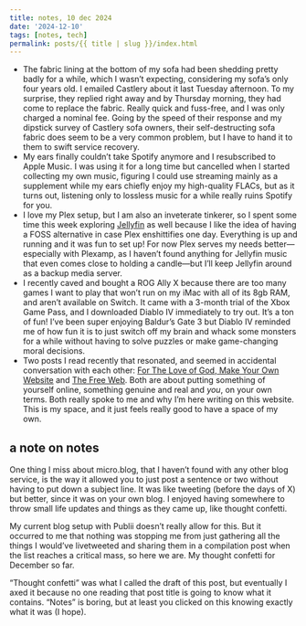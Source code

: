 ```yaml
---
title: notes, 10 dec 2024
date: '2024-12-10'
tags: [notes, tech]
permalink: posts/{{ title | slug }}/index.html
---
```


- The fabric lining at the bottom of my sofa had been shedding pretty badly for a while, which I wasn’t expecting, considering my sofa’s only four years old. I emailed Castlery about it last Tuesday afternoon. To my surprise, they replied right away and by Thursday morning, they had come to replace the fabric. Really quick and fuss-free, and I was only charged a nominal fee. Going by the speed of their response and my dipstick survey of Castlery sofa owners, their self-destructing sofa fabric does seem to be a very common problem, but I have to hand it to them to swift service recovery.
- My ears finally couldn’t take Spotify anymore and I resubscribed to Apple Music. I was using it for a long time but cancelled when I started collecting my own music, figuring I could use streaming mainly as a supplement while my ears chiefly enjoy my high-quality FLACs, but as it turns out, listening only to lossless music for a while really ruins Spotify for you.
- I love my Plex setup, but I am also an inveterate tinkerer, so I spent some time this week exploring [Jellyfin](https://jellyfin.org/) as well because I like the idea of having a FOSS alternative in case Plex enshittifies one day. Everything is up and running and it was fun to set up! For now Plex serves my needs better—especially with Plexamp, as I haven’t found anything for Jellyfin music that even comes close to holding a candle—but I’ll keep Jellyfin around as a backup media server.
- I recently caved and bought a ROG Ally X because there are too many games I want to play that won’t run on my iMac with all of its 8gb RAM, and aren’t available on Switch. It came with a 3-month trial of the Xbox Game Pass, and I downloaded Diablo IV immediately to try out. It’s a ton of fun! I’ve been super enjoying Baldur’s Gate 3 but Diablo IV reminded me of how fun it is to just switch off my brain and whack some monsters for a while without having to solve puzzles or make game-changing moral decisions.
- Two posts I read recently that resonated, and seemed in accidental conversation with each other: [For The Love of God, Make Your Own Website](https://aftermath.site/website-musk-twitter-facebook-internet) and [The Free Web](https://thehistoryoftheweb.com/the-free-web/). Both are about putting something of yourself online, something genuine and real and *you*, on your own terms. Both really spoke to me and why I’m here writing on this website. This is my space, and it just feels really good to have a space of my own.

## a note on notes
One thing I miss about micro.blog, that I haven’t found with any other blog service, is the way it allowed you to just post a sentence or two without having to put down a subject line. It was like tweeting (before the days of X) but better, since it was on your own blog. I enjoyed having somewhere to throw small life updates and things as they came up, like thought confetti.

My current blog setup with Publii doesn’t really allow for this. But it occurred to me that nothing was stopping me from just gathering all the things I would’ve livetweeted and sharing them in a compilation post when the list reaches a critical mass, so here we are. My thought confetti for December so far.

“Thought confetti” was what I called the draft of this post, but eventually I axed it because no one reading that post title is going to know what it contains. “Notes” is boring, but at least you clicked on this knowing exactly what it was (I hope).
